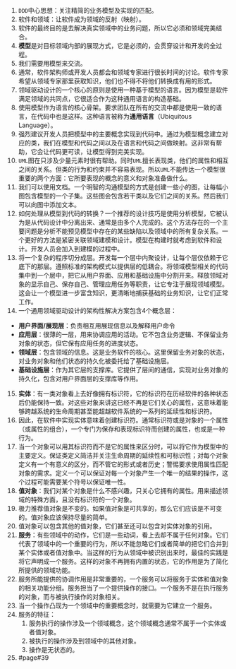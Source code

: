 1. `DDD`中心思想：关注精简的业务模型及实现的匹配。
2. 软件和领域：让软件成为领域的反射（映射）。
3. 软件的最终目的是去解决真实领域中的业务问题，所以它必须和领域完美结合。
4. **模型**是对目标领域内部的展现方式，它是必须的，会贯穿设计和开发的全过程。
5. 我们需要用模型来交流。
6. 通常，软件架构师或开发人员都会和领域专家进行很长时间的讨论。软件专家希望从领域专家那里获取知识，他们也不得不将他们转换成有用的形式。
6. 领域驱动设计的一个核心的原则是使用一种基于模型的语言。因为模型是软件满足领域的共同点，它很适合作为这种通用语言的构造基础。
7. 使用模型作为语言的核心骨架。要求团队在所有的交流中都是使用一致的语言，在代码中也是这样。这种语言被称为**通用语言**（Ubiquitous Language）。
8. 强烈建议开发人员把模型中的主要概念实现到代码中。通过为模型概念建立对应的类，我们在模型和代码之间以及在语言和代码之间做映射。这非常有帮助，它会让代码更可读，让模型得到完美实现。
9. `UML`图在只涉及少量元素时很有帮助。同时`UML`擅长表现类，他们的属性和相互之间的关系。但类的行为和约束并不容易表现。所以`UML`不能传达一个模型很重要的两个方面：它所要表现的概念的意义和对象准备做什么。
10. 我们可以使用文档。一个明智的沟通模型的方式是创建一些小的图，让每幅小图包含模型的一个子集。这些图会包含若干类以及它们之间的关系。然后我们可以向图中添加文本。
11. 如何处理从模型到代码的转换？一个推荐的设计技巧是使用分析模型，它被认为是从代码设计中分离出来、通常是由多个人完成的。这个方法存在的一个主要问题是分析不能预见模型中存在的某些缺陷以及领域中的所有复杂关系。一个更好的方法是紧密关联领域建模和设计。模型在构建时就考虑到软件和设计。开发人员会加入到建模的过程中。
13. 将一个复杂的程序切分成层。开发每一个层中内聚设计，让每个层仅依赖于它底下的那层。遵照标准的架构模式以提供层的低耦合。将领域模型相关的代码集中到一个层中，把它从用户界面、应用和基础设施中分割开来。释放领域对象的显示自己、保存自己、管理应用任务等职责，让它专注于展现领域模型。这会让一个模型进一步富含知识，更清晰地捕获基础的业务知识，让它们正常工作。
14. 一个通用领域驱动设计的架构性解决方案包含4个概念层：

- **用户界面/展现层**：负责相互用展现信息以及解释用户命令
- **应用层**：很薄的一层，用来协调应用的活动。它不包含业务逻辑、不保留业务对象的状态，但它保有应用任务的进度状态。
- **领域层**：包含领域的信息。这是业务软件的核心。这里保留业务对象的状态，对业务对象和他们状态的持久化被委托给了基础设施层。
- **基础设施层**：作为其它层的支撑库。它提供了层间的通信，实现对业务对象的持久化，包含对用户界面层的支撑库等作用。

15. **实体**：有一类对象看上去好像拥有标识符，它的标识符在历经软件的各种状态后仍能保持一致。对这些对象来讲这已经不再是它们关心的属性，这意味着能够跨越系统的生命周期甚至能超越软件系统的一系列的延续性和标识符。
16. 因此，在软件中实现实体意味着创建标识符。通常标识符或是对象的一个属性（或属性的组合），一个专门为保存和表现标识符而创建的属性，也或是一种行为。
17. 当一个对象可以用其标识符而不是它的属性来区分时，可以将它作为模型中的主要定义。保证类定义简洁并关注生命周期的延续性和可标识性；对每个对象定义有一个有意义的区分，而不管它的形式或者历史；警惕要求使用属性匹配对象的需求。定义一个可以保证对每一个对象产生一个唯一的结果的操作，这个过程可能需要某个符号以保证唯一性。
18. **值对象**：我们对某个对象是什么不感兴趣，只关心它拥有的属性。用来描述领域的特殊方面，且没有标识符的一个对象。
19. 极力推荐值对象是不变的。如果值对象是可共享的，那么它们应该是不可变的。值对象应该保持尽量的简单。
20. 值对象可以包含其他的值对象，它们甚至还可以包含对实体对象的引用。
21. **服务**：有些领域中的动作，它们是一些动词，看上去却不属于任何对象。它们代表了领域中的一个重要的行为，所以不能忽略它们或者简单的把它们合并到某个实体或者值对象中。当这样的行为从领域中被识别出来时，最佳的实践是将它声明成一个服务。这样的对象不再拥有内置的状态，它的作用是为了简化所提供的领域功能。
22. 服务所能提供的协调作用是非常重要的，一个服务可以将服务于实体和值对象的相关功能分组。服务担当了一个提供操作的接口。一个服务不是在执行服务的对象，而与被执行操作的对象相关。
23. 当一个操作凸现为一个领域中的重要概念时，就需要为它建立一个服务。
24. 服务的特征：
    1. 服务执行的操作涉及一个领域概念，这个领域概念通常不属于一个实体或者值对象。
    2. 被执行的操作涉及到领域中的其他对象。
    3. 操作是无状态的。
25. #page#39